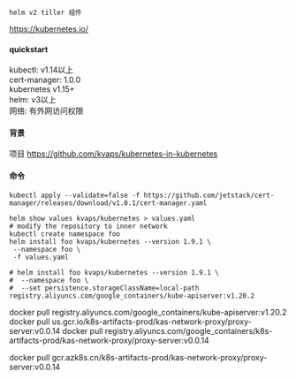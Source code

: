 
~~~
helm v2 tiller 组件

~~~

https://kubernetes.io/

#### quickstart

kubectl: v1.14以上  
cert-manager: 1.0.0  
kubernetes v1.15+  
helm: v3以上  
网络: 有外网访问权限  


#### 背景
项目
  https://github.com/kvaps/kubernetes-in-kubernetes

#### 命令
~~~shell
kubectl apply --validate=false -f https://github.com/jetstack/cert-manager/releases/download/v1.0.1/cert-manager.yaml

helm show values kvaps/kubernetes > values.yaml
# modify the repository to inner network
kubectl create namespace foo
helm install foo kvaps/kubernetes --version 1.9.1 \
 --namespace foo \
 -f values.yaml

# helm install foo kvaps/kubernetes --version 1.9.1 \
#  --namespace foo \
#  --set persistence.storageClassName=local-path
registry.aliyuncs.com/google_containers/kube-apiserver:v1.20.2
~~~

docker pull registry.aliyuncs.com/google_containers/kube-apiserver:v1.20.2
docker pull us.gcr.io/k8s-artifacts-prod/kas-network-proxy/proxy-server:v0.0.14
docker pull registry.aliyuncs.com/google_containers/k8s-artifacts-prod/kas-network-proxy/proxy-server:v0.0.14

docker pull gcr.azk8s.cn/k8s-artifacts-prod/kas-network-proxy/proxy-server:v0.0.14